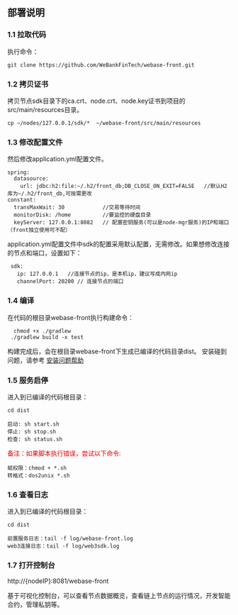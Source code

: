 ## 部署说明

### 1.1 拉取代码

执行命令：
```
git clone https://github.com/WeBankFinTech/webase-front.git
```

### 1.2 拷贝证书

 拷贝节点sdk目录下的ca.crt、node.crt、node.key证书到项目的src/main/resources目录。
 ```
 cp ~/nodes/127.0.0.1/sdk/*  ~/webase-front/src/main/resources
 ```

### 1.3 修改配置文件
 然后修改application.yml配置文件。
``` 
spring:
  datasource:
    url: jdbc:h2:file:~/.h2/front_db;DB_CLOSE_ON_EXIT=FALSE   //默认H2库为~/.h2/front_db,可按需更改
constant:  
  transMaxWait: 30            //交易等待时间
  monitorDisk: /home          //要监控的硬盘目录 
  keyServer: 127.0.0.1:8082   // 配置密钥服务(可以是node-mgr服务)的IP和端口（front独立使用可不配） 
```
 application.yml配置文件中sdk的配置采用默认配置，无需修改。如果想修改连接的节点和端口，设置如下：
``` 
 sdk: 
   ip: 127.0.0.1   //连接节点的ip，是本机ip，建议写成内网ip
   channelPort: 20200 // 连接节点的端口
```

### 1.4 编译
在代码的根目录webase-front执行构建命令：
```
  chmod +x ./gradlew
 ./gradlew build -x test
```
构建完成后，会在根目录webase-front下生成已编译的代码目录dist。 安装碰到问题，请参考 [安装问题帮助](install_FAQ.md)


### 1.5 服务启停

进入到已编译的代码根目录：
```shell
cd dist
```
```shell
启动: sh start.sh
停止: sh stop.sh
检查: sh status.sh
```
<font color="#dd0000">备注：如果脚本执行错误，尝试以下命令: </font>
```
赋权限：chmod + *.sh
转格式：dos2unix *.sh
```

### 1.6 查看日志

进入到已编译的代码根目录：
```shell
cd dist
```
```
前置服务日志：tail -f log/webase-front.log
web3连接日志：tail -f log/web3sdk.log
```

### 1.7 打开控制台

http://{nodeIP}:8081/webase-front

基于可视化控制台，可以查看节点数据概览，查看链上节点的运行情况，开发智能合约，管理私钥等。
